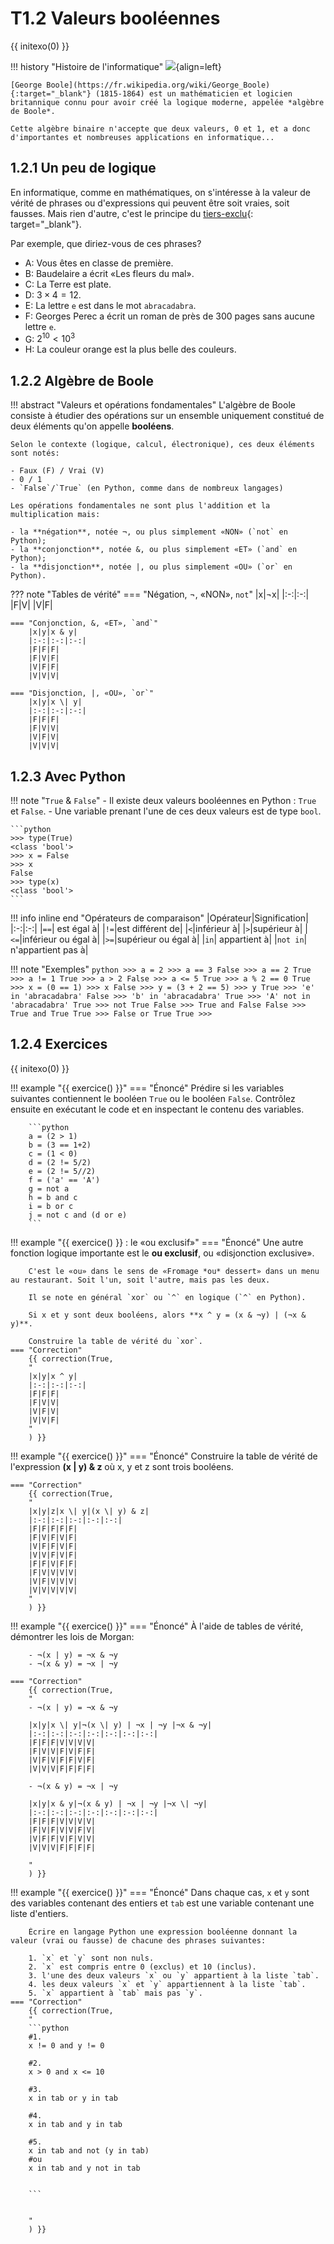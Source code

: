 # T1.2 Valeurs booléennes

{{ initexo(0) }}

!!! history "Histoire de l'informatique"
    ![](../../images/portraits/George_Boole.jpg){align=left} 

    [George Boole](https://fr.wikipedia.org/wiki/George_Boole){:target="_blank"} (1815-1864) est un mathématicien et logicien britannique connu pour avoir créé la logique moderne, appelée *algèbre de Boole*.
    
    Cette algèbre binaire n'accepte que deux valeurs, 0 et 1, et a donc d'importantes et nombreuses applications en informatique...

## 1.2.1 Un peu de logique

En informatique, comme en mathématiques, on s'intéresse à la valeur de vérité de phrases ou d'expressions qui peuvent être soit vraies, soit fausses. Mais rien d'autre, c'est le principe du [tiers-exclu](https://fr.wikipedia.org/wiki/Principe_du_tiers_exclu){: target="_blank"}.

Par exemple, que diriez-vous de ces phrases?

- A: Vous êtes en classe de première.
- B: Baudelaire a écrit «Les fleurs du mal».
- C: La Terre est plate.
- D: $3 \times 4 =12$.
- E: La lettre `e` est dans le mot `abracadabra`.
- F: Georges Perec a écrit un roman de près de 300 pages sans aucune lettre `e`.
- G: $2^{10} < 10^3$
- H: La couleur orange est la plus belle des couleurs.

## 1.2.2 Algèbre de Boole

!!! abstract "Valeurs et opérations fondamentales"
    L'algèbre de Boole consiste à étudier des opérations sur un ensemble uniquement constitué de deux éléments qu'on appelle **booléens**.

    Selon le contexte (logique, calcul, électronique), ces deux éléments sont notés:

    - Faux (F) / Vrai (V)
    - 0 / 1
    - `False`/`True` (en Python, comme dans de nombreux langages)

    Les opérations fondamentales ne sont plus l'addition et la multiplication mais:

    - la **négation**, notée ¬, ou plus simplement «NON» (`not` en Python);
    - la **conjonction**, notée &, ou plus simplement «ET» (`and` en Python);
    - la **disjonction**, notée |, ou plus simplement «OU» (`or` en Python).
    
??? note "Tables de vérité"
    === "Négation, ¬, «NON», `not`"
        |x|¬x|
        |:-:|:-:|
        |F|V|
        |V|F|
        
    === "Conjonction, &, «ET», `and`"
        |x|y|x & y|
        |:-:|:-:|:-:|
        |F|F|F|
        |F|V|F|
        |V|F|F|
        |V|V|V|

    === "Disjonction, |, «OU», `or`"
        |x|y|x \| y|
        |:-:|:-:|:-:|
        |F|F|F|
        |F|V|V|
        |V|F|V|
        |V|V|V|

## 1.2.3 Avec Python

!!! note "`True` & `False`"
    - Il existe deux valeurs booléennes en Python : `True` et `False`.
    - Une variable prenant l'une de ces deux valeurs est de type `bool`.

    ```python
    >>> type(True)
    <class 'bool'>
    >>> x = False
    >>> x
    False
    >>> type(x)
    <class 'bool'>
    ```
    
!!! info inline end "Opérateurs de comparaison"
    |Opérateur|Signification|
    |:-:|:-:|
    |`==`| est égal à|
    |`!=`|est différent de|
    |`<`|inférieur à|
    |`>`|supérieur à|
    |`<=`|inférieur ou égal à|
    |`>=`|supérieur ou égal à|
    |`in`| appartient à|
    |`not in`| n'appartient pas à|

!!! note "Exemples"
    ```python
    >>> a = 2
    >>> a == 3
    False
    >>> a == 2
    True
    >>> a != 1
    True
    >>> a > 2
    False
    >>> a <= 5
    True
    >>> a % 2 == 0
    True
    >>> x = (0 == 1)
    >>> x
    False
    >>> y = (3 + 2 == 5)
    >>> y
    True
    >>> 'e' in 'abracadabra'
    False
    >>> 'b' in 'abracadabra'
    True
    >>> 'A' not in 'abracadabra'
    True
    >>> not True
    False
    >>> True and False
    False
    >>> True and True
    True
    >>> False or True
    True
    >>>
    ```

## 1.2.4 Exercices
{{ initexo(0) }}

!!! example "{{ exercice() }}"
    === "Énoncé" 
        Prédire si les variables suivantes contiennent le booléen `True` ou le booléen `False`. Contrôlez ensuite en exécutant le code et en inspectant le contenu des variables.

        ```python
        a = (2 > 1)
        b = (3 == 1+2)
        c = (1 < 0)
        d = (2 != 5/2)
        e = (2 != 5//2)
        f = ('a' == 'A')
        g = not a
        h = b and c
        i = b or c
        j = not c and (d or e)
        ```
   
!!! example "{{ exercice() }} : le «ou exclusif»"
    === "Énoncé" 
        Une autre fonction logique importante est le **ou exclusif**, ou «disjonction exclusive».
        
        C'est le «ou» dans le sens de «Fromage *ou* dessert» dans un menu au restaurant. Soit l'un, soit l'autre, mais pas les deux.

        Il se note en général `xor` ou `^` en logique (`^` en Python).

        Si x et y sont deux booléens, alors **x ^ y = (x & ¬y) | (¬x & y)**.

        Construire la table de vérité du `xor`.
    === "Correction" 
        {{ correction(True, 
        "
        |x|y|x ^ y|
        |:-:|:-:|:-:|
        |F|F|F|
        |F|V|V|
        |V|F|V|
        |V|V|F|
        "
        ) }}
        

!!! example "{{ exercice() }}"
    === "Énoncé"
        Construire la table de vérité de l'expression **(x | y) & z** où x, y et z sont trois booléens.

    === "Correction" 
        {{ correction(True, 
        "
        |x|y|z|x \| y|(x \| y) & z|
        |:-:|:-:|:-:|:-:|:-:|
        |F|F|F|F|F|
        |F|V|F|V|F|
        |V|F|F|V|F|
        |V|V|F|V|F|
        |F|F|V|F|F|
        |F|V|V|V|V|
        |V|F|V|V|V|
        |V|V|V|V|V|
        "
        ) }}
        

!!! example "{{ exercice() }}"
    === "Énoncé"
        À l'aide de tables de vérité, démontrer les lois de Morgan:

        - ¬(x | y) = ¬x & ¬y
        - ¬(x & y) = ¬x | ¬y

    === "Correction" 
        {{ correction(True, 
        "
        - ¬(x | y) = ¬x & ¬y

        |x|y|x \| y|¬(x \| y) | ¬x | ¬y |¬x & ¬y|
        |:-:|:-:|:-:|:-:|:-:|:-:|:-:|
        |F|F|F|V|V|V|V|
        |F|V|V|F|V|F|F|
        |V|F|V|F|F|V|F|
        |V|V|V|F|F|F|F|

        - ¬(x & y) = ¬x | ¬y

        |x|y|x & y|¬(x & y) | ¬x | ¬y |¬x \| ¬y|
        |:-:|:-:|:-:|:-:|:-:|:-:|:-:|
        |F|F|F|V|V|V|V|
        |F|V|F|V|V|F|V|
        |V|F|F|V|F|V|V|
        |V|V|V|F|F|F|F|

        "
        ) }}

!!! example "{{ exercice() }}"
    === "Énoncé" 
        Dans chaque cas, `x` et `y` sont des variables contenant des entiers et `tab` est une variable contenant une liste d'entiers.

        Écrire en langage Python une expression booléenne donnant la valeur (vrai ou fausse) de chacune des phrases suivantes:

        1. `x` et `y` sont non nuls.
        2. `x` est compris entre 0 (exclus) et 10 (inclus).
        3. l'une des deux valeurs `x` ou `y` appartient à la liste `tab`.
        4. les deux valeurs `x` et `y` appartiennent à la liste `tab`.
        5. `x` appartient à `tab` mais pas `y`.
    === "Correction" 
        {{ correction(True, 
        "
        ```python
        #1.
        x != 0 and y != 0

        #2.
        x > 0 and x <= 10
        
        #3.
        x in tab or y in tab

        #4.
        x in tab and y in tab

        #5.
        x in tab and not (y in tab)
        #ou
        x in tab and y not in tab

        
        ```


        "
        ) }}